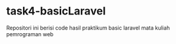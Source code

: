 # task4-basicLaravel
Repositori ini berisi code hasil praktikum basic laravel mata kuliah pemrograman web
